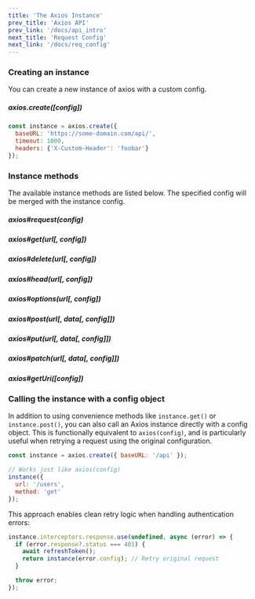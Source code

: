 ```yaml
---
title: 'The Axios Instance'
prev_title: 'Axios API'
prev_link: '/docs/api_intro'
next_title: 'Request Config'
next_link: '/docs/req_config'
---
```


### Creating an instance

You can create a new instance of axios with a custom config.

##### axios.create([config])

```js
const instance = axios.create({
  baseURL: 'https://some-domain.com/api/',
  timeout: 1000,
  headers: {'X-Custom-Header': 'foobar'}
});
```

### Instance methods

The available instance methods are listed below. The specified config will be merged with the instance config.

##### axios#request(config)
##### axios#get(url[, config])
##### axios#delete(url[, config])
##### axios#head(url[, config])
##### axios#options(url[, config])
##### axios#post(url[, data[, config]])
##### axios#put(url[, data[, config]])
##### axios#patch(url[, data[, config]])
##### axios#getUri([config])

### Calling the instance with a config object

In addition to using convenience methods like `instance.get()` or `instance.post()`, you can also call an Axios instance directly with a config object. This is functionally equivalent to `axios(config)`, and is particularly useful when retrying a request using the original configuration.

```js
const instance = axios.create({ baseURL: '/api' });

// Works just like axios(config)
instance({
  url: '/users',
  method: 'get'
});
```

This approach enables clean retry logic when handling authentication errors:

```js
instance.interceptors.response.use(undefined, async (error) => {
  if (error.response?.status === 401) {
    await refreshToken();
    return instance(error.config); // Retry original request
  }

  throw error;
});
```
